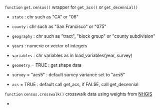 `function` `get.census()` wrapper for `get_acs()` or `get_decennial()`

-   `state` : chr such as "CA" or "06"

-   `county` : chr such as "San Francisco" or "075"

-   `geography` : chr such as "tract", "block group" or "county subdivision"

-   `years` : numeric or vector of integers

-   `variables` : chr variables as in load_variables(year, survey)

-   `geometry` = TRUE : get shape data

-   `survey` = "acs5" : default survey variance set to "acs5"

-   `acs` = TRUE : default call get_acs, if FALSE, call get_decennial

`function` `census.crosswalk()` crosswalk data using weights from [NHGIS](https://www.nhgis.org/geographic-crosswalks)

-   
